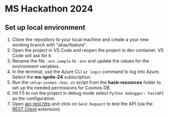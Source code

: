 # MS Hackathon 2024


## Set up local environment

1. Clone the repository to your local machine and create a your new working branch with "alias/feature".
1. Open the project in VS Code and reopen the project in dev container. VS Code will ask for it.
1. Rename the file `.env.sample` to `.env` and update the values for the environment variables.
1. In the terminal, use the Azure CLI `az login` command to log into Azure.  Select the **ms-ignite-24** subscription.
1. Run the `setup-cosmos-rbac.sh` script from the **hack-resources** folder to set up the needed permissions for Cosmos DB.
1. Hit F5 to run the project in debug mode select `Python Debugger: FastAPI` as the configuration.
1. Open [api-test.http](api-test.http) and click on `Send Request` to test the API (via the [REST Client](https://marketplace.visualstudio.com/items?itemName=humao.rest-client) extension)
